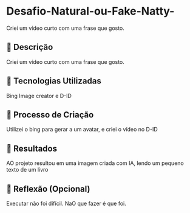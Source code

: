 # Desafio-Natural-ou-Fake-Natty-
Criei um vídeo curto com uma frase que gosto.

## 📒 Descrição
Criei um vídeo curto com uma frase que gosto.

## 🤖 Tecnologias Utilizadas
Bing Image creator e D-ID

## 🧐 Processo de Criação
Utilizei o bing para gerar a um avatar, e criei o vídeo no D-ID

## 🚀 Resultados
AO projeto resultou em uma imagem criada com IA, lendo um pequeno texto de um livro

## 💭 Reflexão (Opcional)
Executar não foi difícil. NaO que fazer é que foi.
